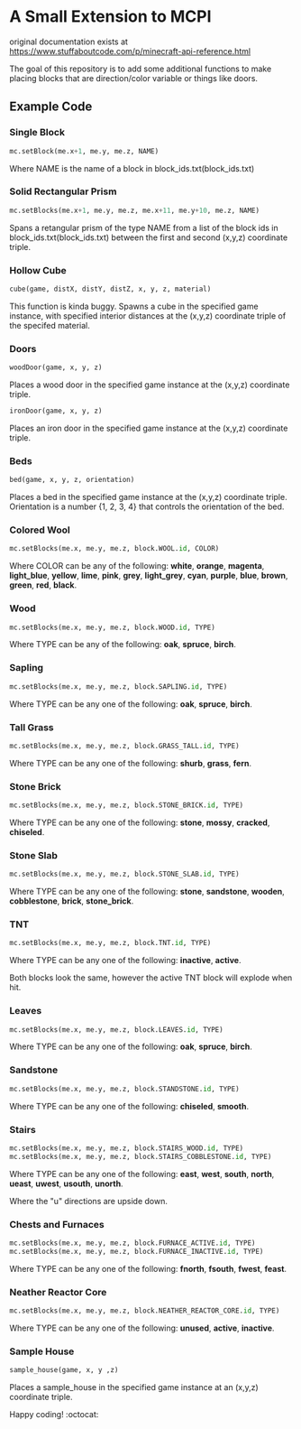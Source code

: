 # A Small Extension to MCPI
original documentation exists at https://www.stuffaboutcode.com/p/minecraft-api-reference.html

The goal of this repository is to add some additional functions to make placing blocks that are direction/color variable or things like doors.

## Example Code

### Single Block
```python
mc.setBlock(me.x+1, me.y, me.z, NAME)
```
Where NAME is  the name of a block in block_ids.txt(block_ids.txt)


### Solid Rectangular Prism
```python
mc.setBlocks(me.x+1, me.y, me.z, me.x+11, me.y+10, me.z, NAME)
```
Spans a retangular prism of the type NAME from a list of the block ids in block_ids.txt(block_ids.txt) between the first and second (x,y,z) coordinate triple.

### Hollow Cube

```python
cube(game, distX, distY, distZ, x, y, z, material)
```
This function is kinda buggy. Spawns a cube in the specified game instance, with specified interior distances at the (x,y,z) coordinate triple of the specifed material.

### Doors

```python
woodDoor(game, x, y, z)
```
Places a wood door in the specified game instance at the (x,y,z) coordinate triple.
```python
ironDoor(game, x, y, z)
```
Places an iron door in the specified game instance at the (x,y,z) coordinate triple.

### Beds

```python
bed(game, x, y, z, orientation)
```
Places a bed in the specified game instance at the (x,y,z) coordinate triple. Orientation is a number {1, 2, 3, 4} that controls the orientation of the bed.

### Colored Wool

```python
mc.setBlocks(me.x, me.y, me.z, block.WOOL.id, COLOR)
```
Where COLOR can be any of the following: **white**, **orange**, **magenta**, **light_blue**, **yellow**, **lime**, **pink**, **grey**, **light_grey**, **cyan**, **purple**, **blue**, **brown**, **green**, **red**, **black**.

### Wood

```python
mc.setBlocks(me.x, me.y, me.z, block.WOOD.id, TYPE)
```
Where TYPE can be any of the following: **oak**, **spruce**, **birch**.

### Sapling

```python
mc.setBlocks(me.x, me.y, me.z, block.SAPLING.id, TYPE)
```
Where TYPE can be any one of the following: **oak**, **spruce**, **birch**.

### Tall Grass
```python
mc.setBlocks(me.x, me.y, me.z, block.GRASS_TALL.id, TYPE)
```
Where TYPE can be any one of the following: **shurb**, **grass**, **fern**.

### Stone Brick
```python
mc.setBlocks(me.x, me.y, me.z, block.STONE_BRICK.id, TYPE)
```
Where TYPE can be any one of the following: **stone**, **mossy**, **cracked**, **chiseled**.

### Stone Slab
```python
mc.setBlocks(me.x, me.y, me.z, block.STONE_SLAB.id, TYPE)
```
Where TYPE can be any one of the following: **stone**, **sandstone**, **wooden**, **cobblestone**, **brick**, **stone_brick**.

### TNT
```python
mc.setBlocks(me.x, me.y, me.z, block.TNT.id, TYPE)
```
Where TYPE can be any one of the following: **inactive**, **active**.

Both blocks look the same, however the active TNT block will explode when hit.

### Leaves
```python
mc.setBlocks(me.x, me.y, me.z, block.LEAVES.id, TYPE)
```
Where TYPE can be any one of the following: **oak**, **spruce**, **birch**.

### Sandstone
```python
mc.setBlocks(me.x, me.y, me.z, block.STANDSTONE.id, TYPE)
```
Where TYPE can be any one of the following: **chiseled**, **smooth**.

### Stairs

```python
mc.setBlocks(me.x, me.y, me.z, block.STAIRS_WOOD.id, TYPE)
mc.setBlocks(me.x, me.y, me.z, block.STAIRS_COBBLESTONE.id, TYPE)
```
Where TYPE can be any one of the following: **east**, **west**, **south**, **north**, **ueast**, **uwest**, **usouth**, **unorth**.

Where the "u" directions are upside down.

### Chests and Furnaces
```python
mc.setBlocks(me.x, me.y, me.z, block.FURNACE_ACTIVE.id, TYPE)
mc.setBlocks(me.x, me.y, me.z, block.FURNACE_INACTIVE.id, TYPE)
```
Where TYPE can be any one of the following: **fnorth**, **fsouth**, **fwest**, **feast**.

### Neather Reactor Core
```python
mc.setBlocks(me.x, me.y, me.z, block.NEATHER_REACTOR_CORE.id, TYPE)
```
Where TYPE can be any one of the following: **unused**, **active**, **inactive**.

### Sample House

```python
sample_house(game, x, y ,z)
```
Places a sample_house in the specified game instance at an (x,y,z) coordinate triple.

Happy coding! :octocat:
